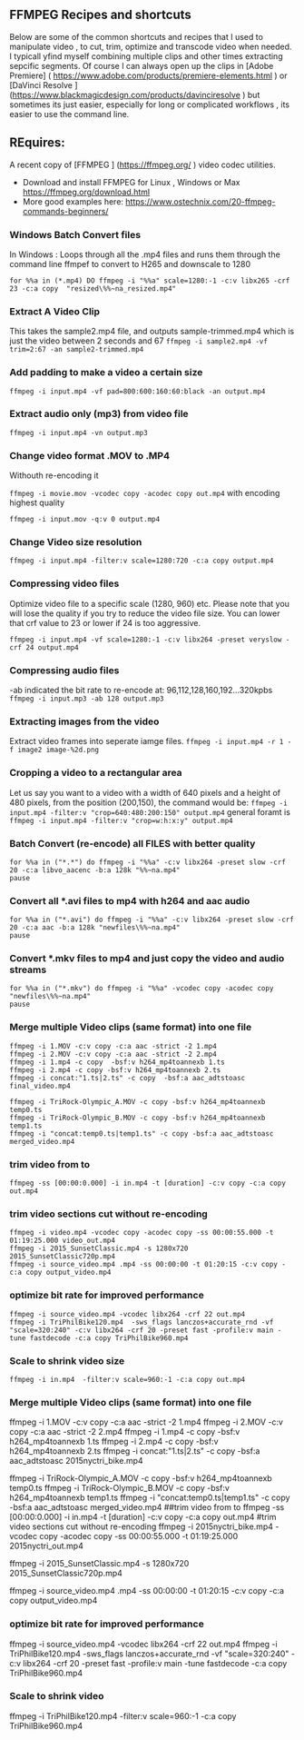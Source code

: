 ## FFMPEG Recipes and shortcuts

Below are some of the common shortcuts and recipes that I used to manipulate video , to cut, trim, optimize and transcode video when  needed.  I typicall yfind myself combining multiple clips and other times extracting sepcific segments. Of course I can always open up the clips in  [Adobe Premiere] ( https://www.adobe.com/products/premiere-elements.html  ) or [DaVinci Resolve ] (https://www.blackmagicdesign.com/products/davinciresolve ) but sometimes its just easier, especially for long or complicated workflows , its easier to use the command line.

## REquires:
A recent copy of [FFMPEG ] (https://ffmpeg.org/ )  video codec utilities.
* Download and install FFMPEG for Linux , Windows or Max https://ffmpeg.org/download.html
* More good examples here: https://www.ostechnix.com/20-ffmpeg-commands-beginners/

### Windows Batch Convert files
In Windows : Loops through all the .mp4 files and runs them through the command line ffmpef to convert to H265 and downscale to 1280

```for %%a in (*.mp4) DO ffmpeg -i "%%a" scale=1280:-1 -c:v libx265 -crf 23 -c:a copy  "resized\%%~na_resized.mp4" ```


### Extract A Video Clip
This takes the sample2.mp4 file, and outputs sample-trimmed.mp4 which is just the video between 2 seconds and 67
```ffmpeg -i sample2.mp4 -vf trim=2:67 -an sample2-trimmed.mp4```

### Add padding to make a video a certain size
```ffmpeg -i input.mp4 -vf pad=800:600:160:60:black -an output.mp4```

### Extract audio only (mp3) from video file
```ffmpeg -i input.mp4 -vn output.mp3```

### Change video format .MOV to .MP4
Withouth re-encoding it

```ffmpeg -i movie.mov -vcodec copy -acodec copy out.mp4```
with encoding highest quality

```ffmpeg -i input.mov -q:v 0 output.mp4```



### Change Video size resolution
```ffmpeg -i input.mp4 -filter:v scale=1280:720 -c:a copy output.mp4```

### Compressing video files
Optimize video file to a specific scale (1280, 960) etc. Please note that you will lose the quality if you try to reduce the video file size. You can lower that crf value to 23 or lower if 24 is too aggressive.

```ffmpeg -i input.mp4 -vf scale=1280:-1 -c:v libx264 -preset veryslow -crf 24 output.mp4```

### Compressing audio files
-ab indicated the bit rate to re-encode at: 96,112,128,160,192...320kpbs
```ffmpeg -i input.mp3 -ab 128 output.mp3```

### Extracting images from the video
Extract video frames into seperate iamge files.
```ffmpeg -i input.mp4 -r 1 -f image2 image-%2d.png```

### Cropping a video to a rectangular area
Let us say you want to a video with a width of 640 pixels and a height of 480 pixels, 
from the position (200,150), the command would be:
```ffmpeg -i input.mp4 -filter:v "crop=640:480:200:150" output.mp4```
general foramt is
```ffmpeg -i input.mp4 -filter:v "crop=w:h:x:y" output.mp4```



### Batch Convert (re-encode)  all FILES with better quality
```
for %%a in ("*.*") do ffmpeg -i "%%a" -c:v libx264 -preset slow -crf 20 -c:a libvo_aacenc -b:a 128k "%%~na.mp4"
pause
```

### Convert all *.avi files to mp4 with h264 and aac audio
```
for %%a in ("*.avi") do ffmpeg -i "%%a" -c:v libx264 -preset slow -crf 20 -c:a aac -b:a 128k "newfiles\%%~na.mp4"
pause
```

###  Convert *.mkv files to mp4 and just copy the video and audio streams
```
for %%a in ("*.mkv") do ffmpeg -i "%%a" -vcodec copy -acodec copy "newfiles\%%~na.mp4"
pause
```


### Merge multiple Video clips (same format) into one file
```shell
ffmpeg -i 1.MOV -c:v copy -c:a aac -strict -2 1.mp4
ffmpeg -i 2.MOV -c:v copy -c:a aac -strict -2 2.mp4
ffmpeg -i 1.mp4 -c copy  -bsf:v h264_mp4toannexb 1.ts
ffmpeg -i 2.mp4 -c copy -bsf:v h264_mp4toannexb 2.ts
ffmpeg -i concat:"1.ts|2.ts" -c copy  -bsf:a aac_adtstoasc final_video.mp4

ffmpeg -i TriRock-Olympic_A.MOV -c copy -bsf:v h264_mp4toannexb temp0.ts
ffmpeg -i TriRock-Olympic_B.MOV -c copy -bsf:v h264_mp4toannexb temp1.ts
ffmpeg -i "concat:temp0.ts|temp1.ts" -c copy -bsf:a aac_adtstoasc merged_video.mp4
```

### trim video from to
```shell
ffmpeg -ss [00:00:0.000] -i in.mp4 -t [duration] -c:v copy -c:a copy out.mp4
```
### trim video sections cut without re-encoding
```shell
ffmpeg -i video.mp4 -vcodec copy -acodec copy -ss 00:00:55.000 -t 01:19:25.000 video_out.mp4 
ffmpeg -i 2015_SunsetClassic.mp4 -s 1280x720 2015_SunsetClassic720p.mp4
ffmpeg -i source_video.mp4 .mp4 -ss 00:00:00 -t 01:20:15 -c:v copy -c:a copy output_video.mp4
```

### optimize bit rate for improved performance
```shell
ffmpeg -i source_video.mp4 -vcodec libx264 -crf 22 out.mp4
ffmpeg -i TriPhilBike120.mp4  -sws_flags lanczos+accurate_rnd -vf "scale=320:240" -c:v libx264 -crf 20 -preset fast -profile:v main -tune fastdecode -c:a copy TriPhilBike960.mp4
```
### Scale to shrink video size
```shell
ffmpeg -i in.mp4  -filter:v scale=960:-1 -c:a copy out.mp4
```


### Merge multiple Video clips (same format) into one file
ffmpeg -i 1.MOV -c:v copy -c:a aac -strict -2 1.mp4
ffmpeg -i 2.MOV -c:v copy -c:a aac -strict -2 2.mp4
ffmpeg -i 1.mp4 -c copy  -bsf:v h264_mp4toannexb 1.ts
ffmpeg -i 2.mp4 -c copy -bsf:v h264_mp4toannexb 2.ts
ffmpeg -i concat:"1.ts|2.ts" -c copy  -bsf:a aac_adtstoasc 2015nyctri_bike.mp4

ffmpeg -i TriRock-Olympic_A.MOV -c copy -bsf:v h264_mp4toannexb temp0.ts
ffmpeg -i TriRock-Olympic_B.MOV -c copy -bsf:v h264_mp4toannexb temp1.ts
ffmpeg -i "concat:temp0.ts|temp1.ts" -c copy -bsf:a aac_adtstoasc merged_video.mp4
##trim video from to
ffmpeg -ss [00:00:0.000] -i in.mp4 -t [duration] -c:v copy -c:a copy out.mp4
#trim video sections cut without re-encoding
ffmpeg -i 2015nyctri_bike.mp4 -vcodec copy -acodec copy -ss 00:00:55.000 -t 01:19:25.000 2015nyctri_out.mp4
 
ffmpeg -i 2015_SunsetClassic.mp4 -s 1280x720 2015_SunsetClassic720p.mp4
 
ffmpeg -i source_video.mp4 .mp4 -ss 00:00:00 -t 01:20:15 -c:v copy -c:a copy output_video.mp4
### optimize bit rate for improved performance
ffmpeg -i source_video.mp4 -vcodec libx264 -crf 22 out.mp4
ffmpeg -i TriPhilBike120.mp4  -sws_flags lanczos+accurate_rnd -vf "scale=320:240" -c:v libx264 -crf 20 -preset fast -profile:v main -tune fastdecode -c:a copy TriPhilBike960.mp4
### Scale to shrink video
ffmpeg -i TriPhilBike120.mp4  -filter:v scale=960:-1 -c:a copy TriPhilBike960.mp4


